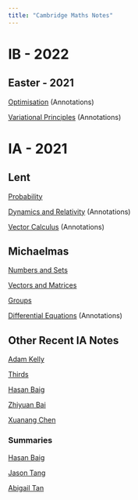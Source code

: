 ```yaml
--- 
title: "Cambridge Maths Notes"
---
```


# IB - 2022

## Easter - 2021

[Optimisation](Optimisation\Optimisation.pdf) (Annotations)

[Variational Principles](Variational%20Principles\VP.pdf) (Annotations)

# IA - 2021

## Lent
[Probability](Probability/probability.pdf)

[Dynamics and Relativity](Dynamics%20and%20Relativity/dynrel.pdf) (Annotations)

[Vector Calculus](Vector%20Calculus/vc.pdf) (Annotations)

## Michaelmas 

[Numbers and Sets](Numbers%20and%20Sets/_book/index.html)

[Vectors and Matrices](Vectors%20and%20Matrices/_book/index.html)

[Groups](Groups/groups.pdf)

[Differential Equations](Differential%20Equations/de.pdf) (Annotations)

## Other Recent IA Notes

[Adam Kelly](http://ak2316.user.srcf.net/lecture-notes/)

[Thirds](https://thirdsgames.co.uk/maths.html)

[Hasan Baig](http://mhb45.user.srcf.net/)

[Zhiyuan Bai](https://zb260.user.srcf.net/notes/)

[Xuanang Chen](http://xc329.user.srcf.net/)

### Summaries

[Hasan Baig](http://mhb45.user.srcf.net/)

[Jason Tang](https://github.com/jywtang/Maths-Summary)

[Abigail Tan](http://ahcmt2.user.srcf.net/)

